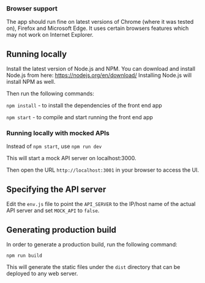 
### Browser support

The app should run fine on latest versions of Chrome (where it was tested on), Firefox and Microsoft Edge. It uses certain browsers features which may not work on Internet Explorer.


## Running locally

Install the latest version of Node.js and NPM. You can download and install Node.js from here: https://nodejs.org/en/download/ Installing Node.js will install NPM as well.

Then run the following commands:

`npm install` - to install the dependencies of the front end app

`npm start` - to compile and start running the front end app

### Running locally with mocked APIs

Instead of `npm start`, use `npm run dev`

This will start a mock API server on localhost:3000.

Then open the URL `http://localhost:3001` in your browser to access the UI.

## Specifying the API server

Edit the `env.js` file to point the `API_SERVER` to the IP/host name of the actual API server and set `MOCK_API` to `false`.

## Generating production build

In order to generate a production build, run the following command:

`npm run build`

This will generate the static files under the `dist` directory that can be deployed to any web server.